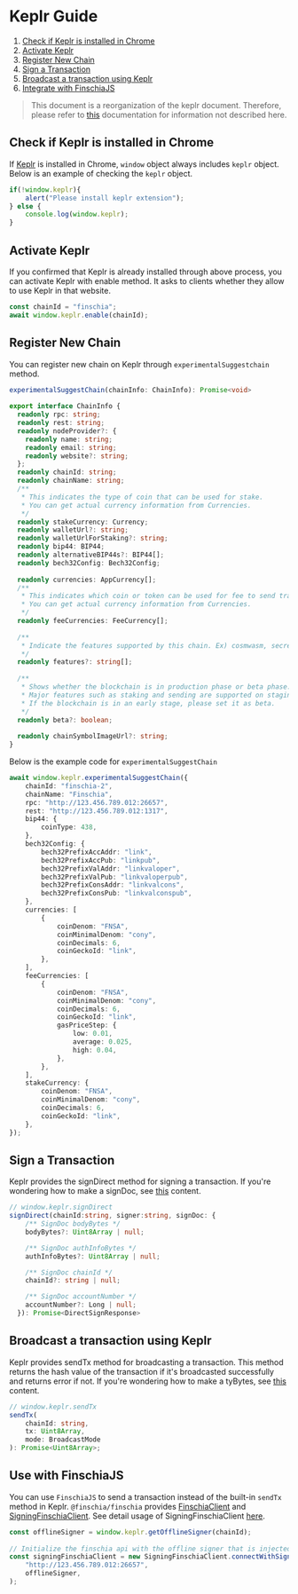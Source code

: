 # Keplr Guide

1. [Check if Keplr is installed in Chrome](#check-if-keplr-is-installed-in-chrome)
2. [Activate Keplr](#activate-keplr)
3. [Register New Chain](#register-new-chain)
4. [Sign a Transaction](#sign-a-transaction)
5. [Broadcast a transaction using Keplr](#broadcast-a-transaction-using-keplr)
6. [Integrate with FinschiaJS](#integrate-with-finschiajs)



> This document is a reorganization of the keplr document. Therefore, please refer to [this](https://docs.keplr.app/api/) documentation for information not described here.

## Check if Keplr is installed in Chrome
If [Keplr](https://www.keplr.app) is installed in Chrome, `window` object always includes `keplr` object. Below is an example of checking the `keplr` object.

```js
if(!window.keplr){
    alert("Please install keplr extension");
} else {
    console.log(window.keplr);
}
```

## Activate Keplr
If you confirmed that Keplr is already installed through above process, you can activate Keplr with enable method. It asks to clients whether they allow to use Keplr in that website.

```js
const chainId = "finschia";
await window.keplr.enable(chainId);
```

## Register New Chain
You can register new chain on Keplr through `experimentalSuggestchain` method.

```ts
experimentalSuggestChain(chainInfo: ChainInfo): Promise<void>
 
export interface ChainInfo {
  readonly rpc: string;
  readonly rest: string;
  readonly nodeProvider?: {
    readonly name: string;
    readonly email: string;
    readonly website?: string;
  };
  readonly chainId: string;
  readonly chainName: string;
  /**
   * This indicates the type of coin that can be used for stake.
   * You can get actual currency information from Currencies.
   */
  readonly stakeCurrency: Currency;
  readonly walletUrl?: string;
  readonly walletUrlForStaking?: string;
  readonly bip44: BIP44;
  readonly alternativeBIP44s?: BIP44[];
  readonly bech32Config: Bech32Config;
 
  readonly currencies: AppCurrency[];
  /**
   * This indicates which coin or token can be used for fee to send transaction.
   * You can get actual currency information from Currencies.
   */
  readonly feeCurrencies: FeeCurrency[];
 
  /**
   * Indicate the features supported by this chain. Ex) cosmwasm, secretwasm ...
   */
  readonly features?: string[];
 
  /**
   * Shows whether the blockchain is in production phase or beta phase.
   * Major features such as staking and sending are supported on staging blockchains, but without guarantee.
   * If the blockchain is in an early stage, please set it as beta.
   */
  readonly beta?: boolean;
 
  readonly chainSymbolImageUrl?: string;
}
```

Below is the example code for `experimentalSuggestChain`

```ts
await window.keplr.experimentalSuggestChain({
    chainId: "finschia-2",
    chainName: "Finschia",
    rpc: "http://123.456.789.012:26657",
    rest: "http://123.456.789.012:1317",
    bip44: {
        coinType: 438,
    },
    bech32Config: {
        bech32PrefixAccAddr: "link",
        bech32PrefixAccPub: "linkpub",
        bech32PrefixValAddr: "linkvaloper",
        bech32PrefixValPub: "linkvaloperpub",
        bech32PrefixConsAddr: "linkvalcons",
        bech32PrefixConsPub: "linkvalconspub",
    },
    currencies: [
        {
            coinDenom: "FNSA",
            coinMinimalDenom: "cony",
            coinDecimals: 6,
            coinGeckoId: "link",
        },
    ],
    feeCurrencies: [
        {
            coinDenom: "FNSA",
            coinMinimalDenom: "cony",
            coinDecimals: 6,
            coinGeckoId: "link",
            gasPriceStep: {
                low: 0.01,
                average: 0.025,
                high: 0.04,
            },
        },
    ],
    stakeCurrency: {
        coinDenom: "FNSA",
        coinMinimalDenom: "cony",
        coinDecimals: 6,
        coinGeckoId: "link",
    },
});
```

## Sign a Transaction
 Keplr provides the signDirect method for signing a transaction. If you're wondering how to make a signDoc, see [this](https://docs.finschia.network/node-management/interaction-with-finschia/using-javascript#create-a-transaction) content.

```ts
// window.keplr.signDirect
signDirect(chainId:string, signer:string, signDoc: {
    /** SignDoc bodyBytes */
    bodyBytes?: Uint8Array | null;

    /** SignDoc authInfoBytes */
    authInfoBytes?: Uint8Array | null;

    /** SignDoc chainId */
    chainId?: string | null;

    /** SignDoc accountNumber */
    accountNumber?: Long | null;
  }): Promise<DirectSignResponse>

```

## Broadcast a transaction using Keplr
Keplr provides sendTx method for broadcasting a transaction. This method returns the hash value of the transaction if it's broadcasted successfully and returns error if not. If you're wondering how to make a tyBytes, see [this](https://docs.finschia.network/node-management/interaction-with-finschia/using-javascript#create-a-transaction) content.

```ts
// window.keplr.sendTx
sendTx(
    chainId: string,
    tx: Uint8Array,
    mode: BroadcastMode
): Promise<Uint8Array>;

```

## Use with FinschiaJS
You can use `FinschiaJS` to send a transaction instead of the built-in `sendTx` method in Keplr. `@finschia/finschia` provides [FinschiaClient](https://github.com/Finschia/finschia-js/blob/175cb196819837010d425d8c7c794723e306f181/packages/finschia/src/finschiaclient.ts#L136) and [SigningFinschiaClient](https://github.com/Finschia/finschia-js/blob/main/packages/finschia/src/signingfinschiaclient.ts#L104). See detail usage of SigningFinschiaClient [here](https://github.com/Finschia/finschia-js/blob/main/packages/finschia/src/signingfinschiaclient.spec.ts).

```ts
const offlineSigner = window.keplr.getOfflineSigner(chainId);
 
// Initialize the finschia api with the offline signer that is injected by keplr extension.
const signingFinschiaClient = new SigningFinschiaClient.connectWithSigner(
    "http://123.456.789.012:26657",
    offlineSigner,
);
```